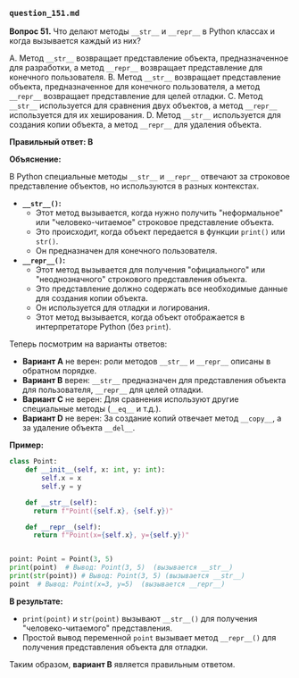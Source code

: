 ### `question_151.md`

**Вопрос 51.** Что делают методы `__str__` и `__repr__` в Python классах и когда вызывается каждый из них?

A.  Метод `__str__` возвращает представление объекта, предназначенное для разработки, а метод `__repr__` возвращает представление для конечного пользователя.
B.  Метод `__str__` возвращает представление объекта, предназначенное для конечного пользователя, а метод `__repr__` возвращает представление для целей отладки.
C.  Метод `__str__` используется для сравнения двух объектов, а метод `__repr__` используется для их хеширования.
D.  Метод `__str__` используется для создания копии объекта, а метод `__repr__` для удаления объекта.

**Правильный ответ: B**

**Объяснение:**

В Python специальные методы `__str__` и `__repr__` отвечают за строковое представление объектов, но используются в разных контекстах.

*   **`__str__()`:**
    *   Этот метод вызывается, когда нужно получить "неформальное" или "человеко-читаемое" строковое представление объекта.
    *   Это происходит, когда объект передается в функции `print()` или `str()`.
    *   Он предназначен для конечного пользователя.
*   **`__repr__()`:**
    *   Этот метод вызывается для получения "официального" или "неоднозначного" строкового представления объекта.
    *   Это представление должно содержать все необходимые данные для создания копии объекта.
    *   Он используется для отладки и логирования.
    *   Этот метод вызывается, когда объект отображается в интерпретаторе Python (без `print`).

Теперь посмотрим на варианты ответов:

*   **Вариант A** не верен: роли методов `__str__` и `__repr__` описаны в обратном порядке.
*   **Вариант B** верен: `__str__` предназначен для представления объекта для пользователя, `__repr__` для целей отладки.
*   **Вариант C** не верен:  Для сравнения используют другие специальные методы (`__eq__` и т.д.).
*   **Вариант D** не верен: За создание копий отвечает метод `__copy__`, а за удаление объекта `__del__`.

**Пример:**

```python
class Point:
    def __init__(self, x: int, y: int):
        self.x = x
        self.y = y

    def __str__(self):
      return f"Point({self.x}, {self.y})"

    def __repr__(self):
      return f"Point(x={self.x}, y={self.y})"


point: Point = Point(3, 5)
print(point)  # Вывод: Point(3, 5)  (вызывается __str__)
print(str(point)) # Вывод: Point(3, 5) (вызывается __str__)
point  # Вывод: Point(x=3, y=5)  (вызывается __repr__)
```

**В результате:**
*   `print(point)` и `str(point)` вызывают `__str__()` для получения "человеко-читаемого" представления.
*   Простой вывод переменной `point` вызывает метод `__repr__()` для получения представления объекта для отладки.

Таким образом, **вариант B** является правильным ответом.
